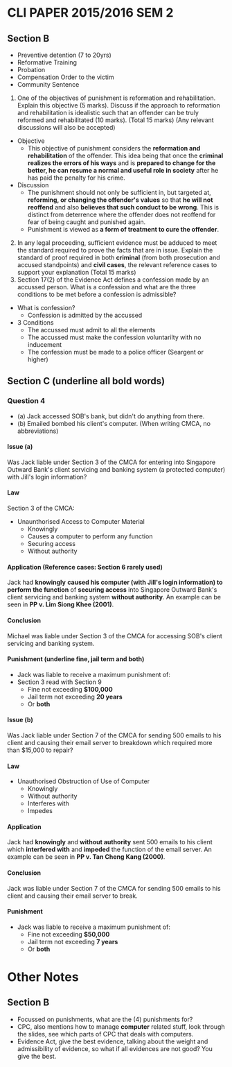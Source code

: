 # CLI PAPER 2015/2016 SEM 2

## Section B

* Preventive detention (7 to 20yrs)
* Reformative Training
* Probation
* Compensation Order to the victim
* Community Sentence

1. One of the objectives of punishment is reformation and rehabilitation. Explain this objective (5 marks). Discuss if the approach to reformation and rehabilitation is idealistic such that an offender can be truly reformed and rehabilitated (10 marks).
(Total 15 marks) (Any relevant discussions will also be accepted)
* Objective
  * This objective of punishment considers the **reformation and rehabilitation** of the offender. This idea being that once the **criminal realizes the errors of his ways** and is **prepared to change for the better, he can resume a normal and useful role in society** after he has paid the penalty for his crime.
* Discussion
  * The punishment should not only be sufficient in, but targeted at, **reforming, or changing the offender's values** so that **he will not reoffend** and also **believes that such conduct to be wrong**. This is distinct from deterrence where the offender does not reoffend for fear of being caught and punished again.
  * Punishment is viewed as **a form of treatment to cure the offender**.
2. In any legal proceeding, sufficient evidence must be adduced to meet the standard required to prove the facts that are in issue. Explain the standard of proof required in both **criminal** (from both prosecution and accused standpoints) and **civil cases**, the relevant reference cases to support your explanation (Total 15 marks)
3. Section 17(2) of the Evidence Act defines a confession made by an accussed person. What is a confession and what are the three conditions to be met before a confession is admissible?
* What is confession?
  * Confession is admitted by the accussed
* 3 Conditions
  * The accussed must admit to all the elements
  * The accussed must make the confession voluntarilty with no inducement
  * The confession must be made to a police officer (Seargent or higher)

## Section C (underline all bold words)

### Question 4
* (a) Jack accessed SOB's bank, but didn't do anything from there.
* (b) Emailed bombed his client's computer. (When writing CMCA, no abbreviations)

#### Issue (a)
Was Jack liable under Section 3 of the CMCA for entering into Singapore Outward Bank's client servicing and banking system (a protected computer) with Jill's login information?

#### Law
Section 3 of the CMCA:
* Unaunthorised Access to Computer Material
  * Knowingly
  * Causes a computer to perform any function
  * Securing access
  * Without authority

#### Application (Reference cases: Section 6 rarely used)
Jack had **knowingly** **caused his computer (with Jill's login information) to perform the function** of **securing access** into Singapore Outward Bank's client servicing and banking system **without authority**. An example can be seen in **PP v. Lim Siong Khee (2001)**.

#### Conclusion
Michael was liable under Section 3 of the CMCA for accessing SOB's client servicing and banking system.

#### Punishment (underline fine, jail term and both)
* Jack was liable to receive a maximum punishment of:
* Section 3 read with Section 9
  * Fine not exceeding **$100,000**
  * Jail term not exceeding **20 years**
  * Or **both**

#### Issue (b)
Was Jack liable under Section 7 of the CMCA for sending 500 emails to his client and causing their email server to breakdown which required more than $15,000 to repair?

#### Law
* Unauthorised Obstruction of Use of Computer
  * Knowingly
  * Without authority
  * Interferes with
  * Impedes

#### Application
Jack had **knowingly** and **without authority** sent 500 emails to his client which **interfered with** and **impeded** the function of the email server. An example can be seen in **PP v. Tan Cheng Kang (2000)**.

#### Conclusion
Jack was liable under Section 7 of the CMCA for sending 500 emails to his client and causing their email server to break.

#### Punishment
* Jack was liable to receive a maximum punishment of:
  * Fine not exceeding **$50,000**
  * Jail term not exceeding **7 years**
  * Or **both**

# Other Notes

## Section B
* Focussed on punishments, what are the (4) punishments for?
* CPC, also mentions how to manage **computer** related stuff, look through the slides, see which parts of CPC that deals with computers.
* Evidence Act, give the best evidence, talking about the weight and admissibility of evidence, so what if all evidences are not good? You give the best.
